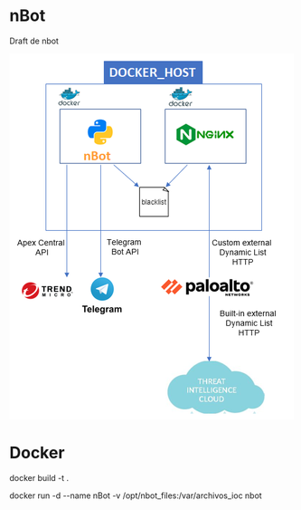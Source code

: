 # nBot
Draft de nbot

![alt text](https://github.com/aruiz-personal/nBot/blob/main/screenshots/arquitectura.png)
# Docker
docker build -t .

docker run -d --name nBot -v /opt/nbot_files:/var/archivos_ioc nbot
